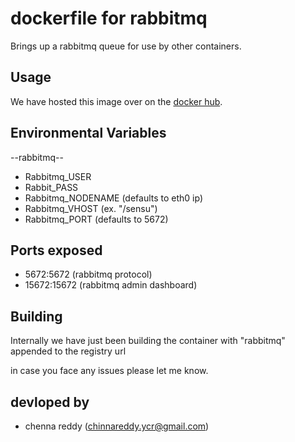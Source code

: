 # dockerfile for rabbitmq

Brings up a rabbitmq queue for use by other containers.

## Usage

We have hosted this image over on the [docker hub](https://github.com/CHENNA-REDDY12/docker-rabbitmq.git).



## Environmental Variables

--rabbitmq--

- Rabbitmq_USER
- Rabbit_PASS
- Rabbitmq_NODENAME (defaults to eth0 ip)
- Rabbitmq_VHOST (ex. "/sensu")
- Rabbitmq_PORT (defaults to 5672)

## Ports exposed


- 5672:5672 (rabbitmq protocol)
- 15672:15672 (rabbitmq admin dashboard)

## Building

Internally we have just been building the container with "rabbitmq" appended to the registry url

in case you face any issues please let me know.

## devloped by 

- chenna reddy (chinnareddy.ycr@gmail.com)
